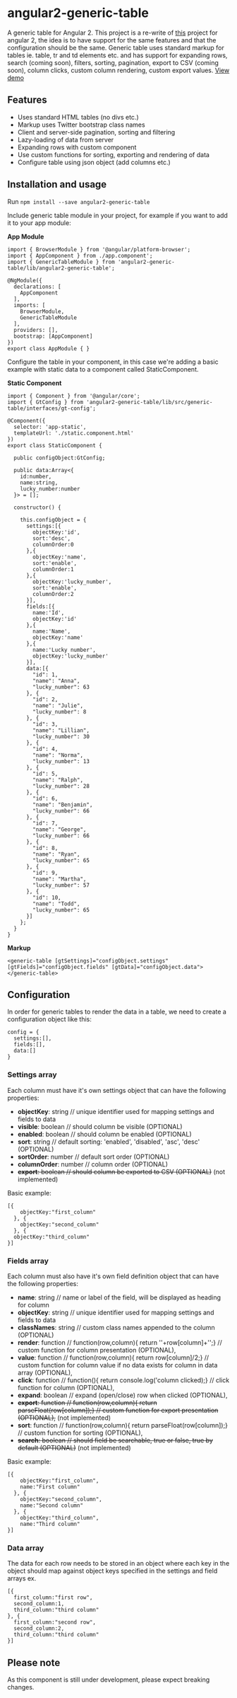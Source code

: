 # angular2-generic-table

A generic table for Angular 2. This project is a re-write of [this](https://github.com/hjalmers/angular-generic-table) project for angular 2, the idea is to have support for the same features and that the configuration should be the same. Generic table uses standard markup for tables ie. table, tr and td elements etc. and has support for expanding rows, search (coming soon), filters, sorting, pagination, export to CSV (coming soon), column clicks, custom column rendering, custom export values. [View demo](https://hjalmers.github.io/angular2-generic-table/examples)

## Features
- Uses standard HTML tables (no divs etc.)
- Markup uses Twitter bootstrap class names
- Client and server-side pagination, sorting and filtering
- Lazy-loading of data from server
- Expanding rows with custom component
- Use custom functions for sorting, exporting and rendering of data
- Configure table using json object (add columns etc.)

## Installation and usage

Run `npm install --save angular2-generic-table`

Include generic table module in your project, for example if you want to add it to your app module:

**App Module**
```
import { BrowserModule } from '@angular/platform-browser';
import { AppComponent } from ./app.component';
import { GenericTableModule } from 'angular2-generic-table/lib/angular2-generic-table';

@NgModule({
  declarations: [
    AppComponent
  ],
  imports: [
    BrowserModule,
    GenericTableModule
  ],
  providers: [],
  bootstrap: [AppComponent]
})
export class AppModule { }
```

Configure the table in your component, in this case we're adding a basic example with static data to a component called StaticComponent.

**Static Component**
```
import { Component } from '@angular/core';
import { GtConfig } from 'angular2-generic-table/lib/src/generic-table/interfaces/gt-config';

@Component({
  selector: 'app-static',
  templateUrl: './static.component.html'
})
export class StaticComponent {

  public configObject:GtConfig;
  
  public data:Array<{
    id:number,
    name:string,
    lucky_number:number
  }> = [];

  constructor() {

    this.configObject = {
      settings:[{
        objectKey:'id',
        sort:'desc',
        columnOrder:0
      },{
        objectKey:'name',
        sort:'enable',
        columnOrder:1
      },{
        objectKey:'lucky_number',
        sort:'enable',
        columnOrder:2
      }],
      fields:[{
        name:'Id',
        objectKey:'id'
      },{
        name:'Name',
        objectKey:'name'
      },{
        name:'Lucky number',
        objectKey:'lucky_number'
      }],
      data:[{
        "id": 1,
        "name": "Anna",
        "lucky_number": 63
      }, {
        "id": 2,
        "name": "Julie",
        "lucky_number": 8
      }, {
        "id": 3,
        "name": "Lillian",
        "lucky_number": 30
      }, {
        "id": 4,
        "name": "Norma",
        "lucky_number": 13
      }, {
        "id": 5,
        "name": "Ralph",
        "lucky_number": 28
      }, {
        "id": 6,
        "name": "Benjamin",
        "lucky_number": 66
      }, {
        "id": 7,
        "name": "George",
        "lucky_number": 66
      }, {
        "id": 8,
        "name": "Ryan",
        "lucky_number": 65
      }, {
        "id": 9,
        "name": "Martha",
        "lucky_number": 57
      }, {
        "id": 10,
        "name": "Todd",
        "lucky_number": 65
      }]
    };
  }
}
```

**Markup**
```
<generic-table [gtSettings]="configObject.settings" [gtFields]="configObject.fields" [gtData]="configObject.data"></generic-table>
```


## Configuration

In order for generic tables to render the data in a table, we need to create a configuration object like this:
```
config = {
  settings:[],
  fields:[],
  data:[]
}
```

### Settings array
Each column must have it's own settings object that can have the following properties:

- **objectKey**: string // unique identifier used for mapping settings and fields to data 
- **visible**: boolean // should column be visible (OPTIONAL)
- **enabled**: boolean // should column be enabled (OPTIONAL)
- **sort**: string // default sorting: 'enabled', 'disabled', 'asc', 'desc' (OPTIONAL)
- **sortOrder**: number // default sort order (OPTIONAL)
- **columnOrder**: number // column order (OPTIONAL)
- ~~**export**: boolean // should column be exported to CSV (OPTIONAL)~~ (not implemented)

Basic example:

```
[{
    objectKey:"first_column"
  }, {
    objectKey:"second_column"
  }, {
  objectKey:"third_column"
}]
```

### Fields array
Each column must also have it's own field definition object that can have the following properties:

- **name**: string // name or label of the field, will be displayed as heading for column
- **objectKey**: string // unique identifier used for mapping settings and fields to data
- **classNames**: string // custom class names appended to the column (OPTIONAL)
- **render**: function // function(row,column){ return '<span>'+row[column]+'</span>';} // custom function for column presentation (OPTIONAL),
- **value**: function // function(row,column){ return row[column]/2;} // custom function for column value if no data exists for column in data array (OPTIONAL),
- **click**: function // function(){ return console.log('column clicked);} // click function for column (OPTIONAL),
- **expand**: boolean // expand (open/close) row when clicked (OPTIONAL),
- ~~**export**: function // function(row,column){ return parseFloat(row[column]);} // custom function for export presentation (OPTIONAL),~~ (not implemented)
- **sort**: function // function(row,column){ return parseFloat(row[column]);} // custom function for sorting (OPTIONAL),
- ~~**search**: boolean // should field be searchable, true or false, true by default (OPTIONAL)~~ (not implemented)

Basic example:

```
[{
    objectKey:"first_column",
    name:"First column"
  }, {
    objectKey:"second_column",
    name:"Second column"
  }, {
    objectKey:"third_column",
    name:"Third column"
}]
```

### Data array
The data for each row needs to be stored in an object where each key in the object should map against object keys specified in the settings and field arrays ex.

```
[{
  first_column:"first row",
  second_column:1,
  third_column:"third column"
}, {
  first_column:"second row",
  second_column:2,
  third_column:"third column"
}]
```

## Please note
As this component is still under development, please expect breaking changes.

